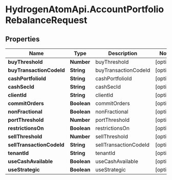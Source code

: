 # HydrogenAtomApi.AccountPortfolioRebalanceRequest

## Properties
Name | Type | Description | Notes
------------ | ------------- | ------------- | -------------
**buyThreshold** | **Number** | buyThreshold | [optional] 
**buyTransactionCodeId** | **String** | buyTransactionCodeId | [optional] 
**cashPortfolioId** | **String** | cashPortfolioId | [optional] 
**cashSecId** | **String** | cashSecId | [optional] 
**clientId** | **String** | clientId | [optional] 
**commitOrders** | **Boolean** | commitOrders | [optional] 
**nonFractional** | **Boolean** | nonFractional | [optional] 
**portThreshold** | **Number** | portThreshold | [optional] 
**restrictionsOn** | **Boolean** | restrictionsOn | [optional] 
**sellThreshold** | **Number** | sellThreshold | [optional] 
**sellTransactionCodeId** | **String** | sellTransactionCodeId | [optional] 
**tenantId** | **String** | tenantId | [optional] 
**useCashAvailable** | **Boolean** | useCashAvailable | [optional] 
**useStrategic** | **Boolean** | useStrategic | [optional] 


